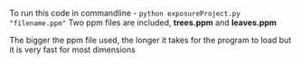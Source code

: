 To run this code in commandline - `python exposureProject.py "filename.ppm"`
Two ppm files are included, **trees.ppm** and **leaves.ppm**

The bigger the ppm file used, the longer it takes for the program to load but it is very fast for most dimensions